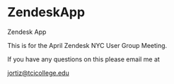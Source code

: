 ZendeskApp
==========

Zendesk App

This is for the April Zendesk NYC User Group Meeting.

If you have any questions on this please email me at

jortiz@tcicollege.edu
